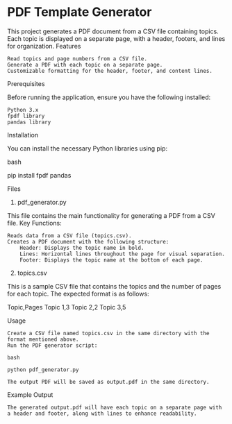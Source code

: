 # PDF Template Generator

This project generates a PDF document from a CSV file containing topics. Each topic is displayed on a separate page, with a header, footers, and lines for organization.
Features

    Read topics and page numbers from a CSV file.
    Generate a PDF with each topic on a separate page.
    Customizable formatting for the header, footer, and content lines.

Prerequisites

Before running the application, ensure you have the following installed:

    Python 3.x
    fpdf library
    pandas library

Installation

You can install the necessary Python libraries using pip:

bash

pip install fpdf pandas

Files
1. pdf_generator.py

This file contains the main functionality for generating a PDF from a CSV file.
Key Functions:

    Reads data from a CSV file (topics.csv).
    Creates a PDF document with the following structure:
        Header: Displays the topic name in bold.
        Lines: Horizontal lines throughout the page for visual separation.
        Footer: Displays the topic name at the bottom of each page.

2. topics.csv

This is a sample CSV file that contains the topics and the number of pages for each topic. The expected format is as follows:

Topic,Pages
Topic 1,3
Topic 2,2
Topic 3,5

Usage

    Create a CSV file named topics.csv in the same directory with the format mentioned above.
    Run the PDF generator script:

    bash

    python pdf_generator.py

    The output PDF will be saved as output.pdf in the same directory.

Example Output

    The generated output.pdf will have each topic on a separate page with a header and footer, along with lines to enhance readability.
